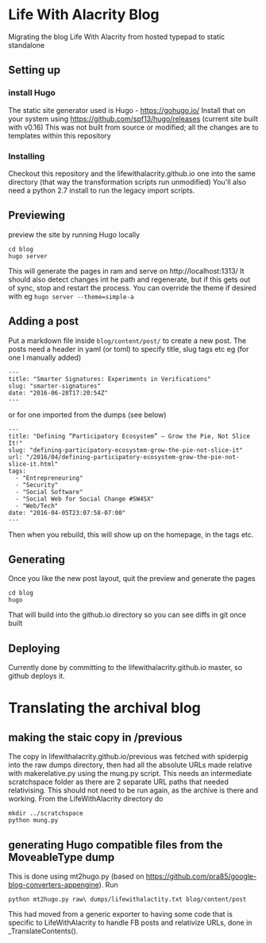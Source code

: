 # Life With Alacrity Blog
Migrating the blog Life With Alacrity from hosted typepad to static standalone

## Setting up
### install Hugo
The static site generator used is Hugo  - https://gohugo.io/
Install that on your system using https://github.com/spf13/hugo/releases (current site built with v0.16)
This was not built from source or modified; all the changes are to templates within this repository
### Installing
Checkout this repository and the lifewithalacrity.github.io one into the same directory (that way the transformation scripts run unmodified)
You'll also need a python 2.7 install to run the legacy import scripts.

## Previewing
preview the site by running Hugo locally
```
cd blog
hugo server
```
This will generate the pages in ram and serve on http://localhost:1313/ 
It should also detect changes int he path and regenerate, but if this gets out of sync, stop and restart the process.
You can override the theme if desired with eg 
```hugo server --theme=simple-a```

## Adding a post
Put a markdown file inside ```blog/content/post/``` to create a new post. The posts need a header in yaml (or toml) to specify title, slug tags etc
eg (for one I manually added)
```
---
title: "Smarter Signatures: Experiments in Verifications"
slug: "smarter-signatures"
date: "2016-06-28T17:20:54Z"
---
```
or for one imported from the dumps (see below)
```
---
title: "Defining “Participatory Ecosystem” — Grow the Pie, Not Slice It!"
slug: "defining-participatory-ecosystem-grow-the-pie-not-slice-it"
url: "/2016/04/defining-participatory-ecosystem-grow-the-pie-not-slice-it.html"
tags:
  - "Entrepreneuring"
  - "Security"
  - "Social Software"
  - "Social Web for Social Change #SW4SX"
  - "Web/Tech"
date: "2016-04-05T23:07:58-07:00"
---
```
Then when you rebuild, this will show up on the homepage, in the tags etc.

## Generating
Once you like the new post layout, quit the preview and generate the pages 
```
cd blog
hugo
```

That will build into the github.io directory so you can see diffs in git once built

## Deploying

Currently done by committing to the lifewithalacrity.github.io master, so github deploys it.

# Translating the archival blog
## making the staic copy in /previous
The copy in lifewithalacrity.github.io/previous was fetched with spiderpig into the raw dumps directory, then had all the absolute URLs made relative with makerelative.py using the mung.py script. This needs an intermediate scratchspace folder as there are 2 separate URL paths that needed relativising. This should not need to be run again, as the archive is there and working. From the LifeWithAlacrity directory do
```
mkdir ../scratchspace
python mung.py
```
## generating Hugo compatible files from the MoveableType dump
This is done using mt2hugo.py (based on https://github.com/pra85/google-blog-converters-appengine).
Run 
```
python mt2hugo.py raw\ dumps/lifewithalactity.txt blog/content/post
```

This had moved from a generic exporter to having some code that is specific to LifeWithAlacrity to handle FB posts and relativize URLs,  done in _TranslateContents().

